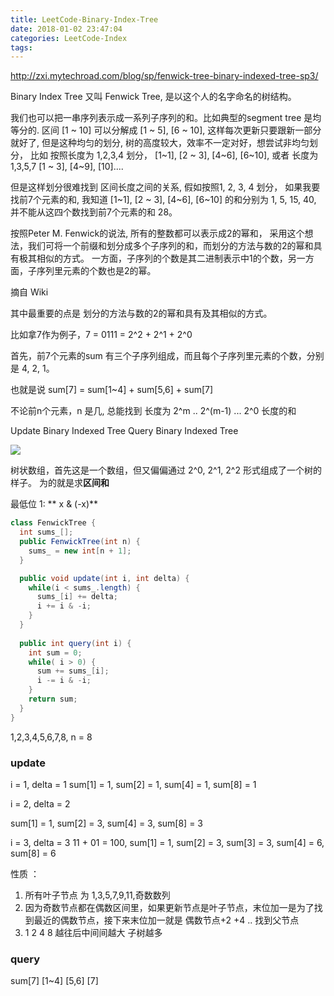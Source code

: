 ```yaml
---
title: LeetCode-Binary-Index-Tree
date: 2018-01-02 23:47:04
categories: LeetCode-Index
tags:
---
```


http://zxi.mytechroad.com/blog/sp/fenwick-tree-binary-indexed-tree-sp3/

Binary Index Tree 又叫 Fenwick Tree, 是以这个人的名字命名的树结构。

我们也可以把一串序列表示成一系列子序列的和。比如典型的segment tree 是均等分的. 区间 [1 ~ 10] 可以分解成 [1 ~ 5], [6 ~ 10], 这样每次更新只要跟新一部分就好了,
但是这种均匀的划分, 树的高度较大，效率不一定对好，想尝试非均匀划分， 比如 按照长度为 1,2,3,4 划分， [1~1], [2 ~ 3], [4~6], [6~10],
或者 长度为 1,3,5,7 [1 ~ 3], [4~9], [10]....

但是这样划分很难找到 区间长度之间的关系, 假如按照1, 2, 3, 4 划分， 如果我要找前7个元素的和, 我知道 [1~1], [2 ~ 3], [4~6], [6~10] 的和分别为 1, 5, 15, 40, 并不能从这四个数找到前7个元素的和 28。

按照Peter M. Fenwick的说法, 所有的整数都可以表示成2的幂和，
采用这个想法，我们可将一个前缀和划分成多个子序列的和，而划分的方法与数的2的幂和具有极其相似的方式。
一方面，子序列的个数是其二进制表示中1的个数，另一方面，子序列里元素的个数也是2的幂。

摘自 Wiki

其中最重要的点是 划分的方法与数的2的幂和具有及其相似的方式。

比如拿7作为例子，7 =  0111 = 2^2 + 2^1 + 2^0

首先，前7个元素的sum 有三个子序列组成，而且每个子序列里元素的个数，分别是 4, 2, 1。

也就是说
sum[7] = sum[1~4] + sum[5,6] + sum[7]

不论前n个元素，n 是几, 总能找到 长度为 2^m .. 2^(m-1) ... 2^0 长度的和


Update Binary Indexed Tree
Query Binary Indexed Tree

![](http://zxi.mytechroad.com/blog/wp-content/uploads/2018/01/sp3-2.png)

树状数组，首先这是一个数组，但又偏偏通过 2^0, 2^1, 2^2 形式组成了一个树的样子。
为的就是求**区间和**

最低位 1: ** x & (-x)**

```java
class FenwickTree {
  int sums_[];
  public FenwickTree(int n) {
    sums_ = new int[n + 1];
  }

  public void update(int i, int delta) {
    while(i < sums_.length) {
      sums_[i] += delta;
      i += i & -i;
    }
  }
  
  public int query(int i) {
    int sum = 0;
    while( i > 0) {
      sum += sums_[i];
      i -= i & -i;
    }
    return sum;
  }
}
```

1,2,3,4,5,6,7,8, n = 8

### update
    
i = 1, delta = 1
sum[1] = 1, sum[2] = 1, sum[4] = 1, sum[8] = 1

i = 2, delta = 2

sum[1] = 1, sum[2] = 3, sum[4] = 3, sum[8] = 3

i = 3, delta = 3
11 + 01 = 100, 
sum[1] = 1, sum[2] = 3, sum[3] = 3, sum[4] = 6, sum[8] = 6
   
性质 ：
1. 所有叶子节点 为 1,3,5,7,9,11,奇数数列
2. 因为奇数节点都在偶数区间里，如果更新节点是叶子节点，末位加一是为了找到最近的偶数节点，接下来末位加一就是 偶数节点+2 +4 .. 找到父节点
3. 1 2 4 8 越往后中间间越大 子树越多

### query

sum[7] [1~4] [5,6] [7]



